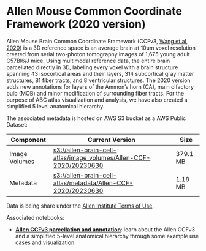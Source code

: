 # Allen Mouse Common Coordinate Framework (2020 version)
Allen Mouse Brain Common Coordinate Framework (CCFv3, [Wang et al, 2020](https://doi.org/10.1016/j.cell.2020.04.007))
is a 3D reference space is an average brain at 10um voxel resolution created
from serial two-photon tomography images of 1,675 young adult C57Bl6/J mice.
Using multimodal reference data, the entire brain parcellated directly in 3D,
labeling every voxel with a brain structure spanning 43 isocortical areas and
their layers, 314 subcortical gray matter structures, 81 fiber tracts, and 8
ventricular structures. The 2020 version adds new annotations for layers of the
Ammon’s horn (CA), main olfactory bulb (MOB) and minor modification of
surrounding fiber tracts. For the purpose of ABC atlas visualization and
analysis, we have also created a simplified 5 level anatomical hierarchy. 

The associated metadata is hosted on AWS S3 bucket as a AWS Public Dataset:

| Component | Current Version | Size |
|---|--|--|
| Image Volumes | [s3://allen-brain-cell-atlas/image_volumes/Allen-CCF-2020/20230630](https://allen-brain-cell-atlas.s3.us-west-2.amazonaws.com/index.html#image_volumes/Allen-CCF-2020/20230630/) | 379.1 MB |
| Metadata | [s3://allen-brain-cell-atlas/metadata/Allen-CCF-2020/20230630](https://allen-brain-cell-atlas.s3.us-west-2.amazonaws.com/index.html#metadata/Allen-CCF-2020/20230630/) | 1.18 MB |

Data is being share under the [Allen Institute Terms of Use](https://alleninstitute.org/terms-of-use/).

Associated notebooks:
* [**Allen CCFv3 parcellation and annotation**](../notebooks/ccf_and_parcellation_annotation_tutorial.ipynb): learn about the Allen
  CCFv3 and a simplified 5-level anatomical hierarchy through some example use
  cases and visualization.
